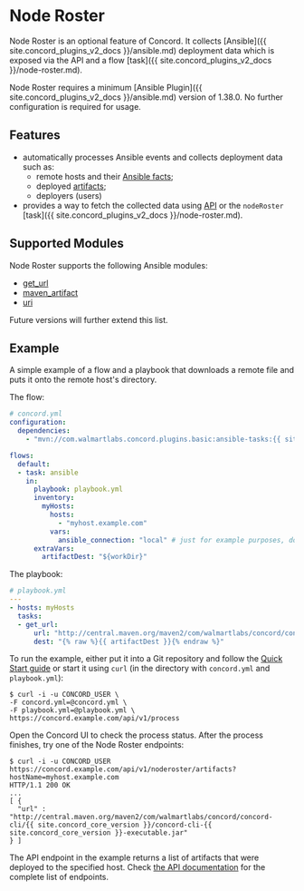 # Node Roster

Node Roster is an optional feature of Concord. It collects
[Ansible]({{ site.concord_plugins_v2_docs }}/ansible.md) deployment data which is exposed via the API
and a flow [task]({{ site.concord_plugins_v2_docs }}/node-roster.md).

Node Roster requires a minimum [Ansible Plugin]({{ site.concord_plugins_v2_docs }}/ansible.md)
version of 1.38.0. No further configuration is required for usage.

## Features

- automatically processes Ansible events and collects deployment data such as:
    - remote hosts and their [Ansible facts](https://docs.ansible.com/ansible/latest/user_guide/playbooks_variables.html#variables-discovered-from-systems-facts);
    - deployed [artifacts](#supported-modules);
    - deployers (users)
- provides a way to fetch the collected data using [API](../api/node-roster.md)
    or the `nodeRoster` [task]({{ site.concord_plugins_v2_docs }}/node-roster.md).

## Supported Modules

Node Roster supports the following Ansible modules:
- [get_url](https://docs.ansible.com/ansible/latest/modules/get_url_module.html)
- [maven_artifact](https://docs.ansible.com/ansible/latest/modules/maven_artifact_module.html)
- [uri](https://docs.ansible.com/ansible/latest/modules/uri_module.html)

Future versions will further extend this list. 

## Example

A simple example of a flow and a playbook that downloads a remote file and puts
it onto the remote host's directory.

The flow:
```yaml
# concord.yml
configuration:
  dependencies:
    - "mvn://com.walmartlabs.concord.plugins.basic:ansible-tasks:{{ site.concord_core_version }}"

flows:
  default:
  - task: ansible
    in:
      playbook: playbook.yml
      inventory:
        myHosts:
          hosts:
            - "myhost.example.com"
          vars:
            ansible_connection: "local" # just for example purposes, don't actually connect
      extraVars:
        artifactDest: "${workDir}"
```

The playbook:
```yaml
# playbook.yml
---
- hosts: myHosts
  tasks:
  - get_url:
      url: "http://central.maven.org/maven2/com/walmartlabs/concord/concord-cli/{{ site.concord_core_version }}/concord-cli-{{ site.concord_core_version }}-executable.jar"
      dest: "{% raw %}{{ artifactDest }}{% endraw %}"
```

To run the example, either put it into a Git repository and follow
the [Quick Start guide](../getting-started/quickstart.md) or start it using `curl` (in the directory with
`concord.yml` and `playbook.yml`):
```
$ curl -i -u CONCORD_USER \
-F concord.yml=@concord.yml \
-F playbook.yml=@playbook.yml \
https://concord.example.com/api/v1/process 
```

Open the Concord UI to check the process status. After the process finishes,
try one of the Node Roster endpoints:
```
$ curl -i -u CONCORD_USER https://concord.example.com/api/v1/noderoster/artifacts?hostName=myhost.example.com
HTTP/1.1 200 OK
...
[ {
  "url" : "http://central.maven.org/maven2/com/walmartlabs/concord/concord-cli/{{ site.concord_core_version }}/concord-cli-{{ site.concord_core_version }}-executable.jar"
} ]
```

The API endpoint in the example returns a list of artifacts that were deployed
to the specified host. Check [the API documentation](../api/node-roster.md)
for the complete list of endpoints.
